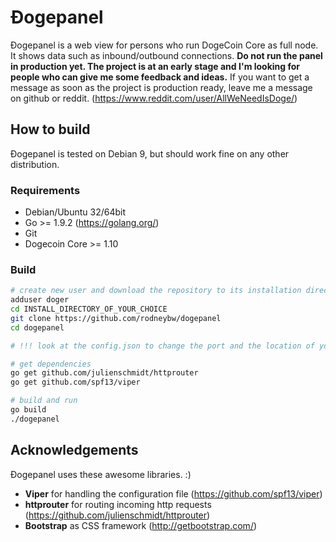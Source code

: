 # Ɖogepanel
Ɖogepanel is a web view for persons who run DogeCoin Core as full node. It shows data such as inbound/outbound connections. **Do not run the panel in production yet. The project is at an early stage and I'm looking for people who can give me some feedback and ideas.** If you want to get a message as soon as the project is production ready, leave me a message on github or reddit. (https://www.reddit.com/user/AllWeNeedIsDoge/)

## How to build
Ɖogepanel is tested on Debian 9, but should work fine on any other distribution.

### Requirements
- Debian/Ubuntu 32/64bit
- Go >= 1.9.2 (https://golang.org/)
- Git
- Dogecoin Core  >= 1.10

### Build
```bash
# create new user and download the repository to its installation directory
adduser doger
cd INSTALL_DIRECTORY_OF_YOUR_CHOICE
git clone https://github.com/rodneybw/dogepanel
cd dogepanel

# !!! look at the config.json to change the port and the location of your dogecoin cli executable !!!

# get dependencies
go get github.com/julienschmidt/httprouter
go get github.com/spf13/viper

# build and run
go build
./dogepanel
```

## Acknowledgements
Ɖogepanel uses these awesome libraries. :)
- **Viper** for handling the configuration file (https://github.com/spf13/viper)
- **httprouter** for routing incoming http requests (https://github.com/julienschmidt/httprouter)
- **Bootstrap** as CSS framework (http://getbootstrap.com/)


